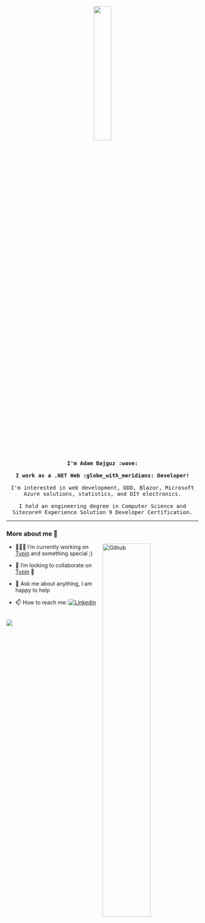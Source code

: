 
<p align="center">
  <img src="https://media.giphy.com/media/MeJgB3yMMwIaHmKD4z/giphy.gif" width="30%">
  <br><br>
  <samp>
    <b>I'm Adam Bajguz :wave:</b>
    <br><br>
    <b>I work as a .NET Web :globe_with_meridians: Developer!</b>
    <br><br>
    I'm interested in web development, DDD, Blazor, Microsoft Azure solutions, statistics, and DIY electronics.
    <br><br>
    I hold an engineering degree in Computer Science and Sitecore® Experience Solution 9 Developer Certification.
  </samp>
</p>


<hr>

### More about me :eyes:
<!--
**adambajguz/adambajguz** is a ✨ _special_ ✨ repository because its `README.md` (this file) appears on your GitHub profile.

Here are some ideas to get you started:

- 🔭 I’m currently working on ...
- 🌱 I’m currently learning ...
- 👯 I’m looking to collaborate on ...
- 🤔 I’m looking for help with ...
- 💬 Ask me about ...
- 📫 How to reach me: ...
- 😄 Pronouns: ...
- ⚡ Fun fact: ...
-->

<!-- Any image aligned to the right. Beware the width -->
<img width="50%" align="right" alt="Github" src="https://raw.githubusercontent.com/onimur/.github/master/.resources/git-header.svg" />

- 👨🏽‍💻 I’m currently working on [Typin](https://github.com/adambajguz/Typin) and something special ;)

- 👯 I’m looking to collaborate on [Typin](https://github.com/adambajguz/Typin) 🤝

- 💬 Ask me about anything, I am happy to help

- 📫 How to reach me: [![Linkedin](https://img.shields.io/badge/-LinkedIn-222222?style=flat-square&logo=Linkedin&logoColor=white&link=https://www.linkedin.com/in/adam-bajguz/)](https://www.linkedin.com/in/adam-bajguz/)

<p>
  <br>
  <img align="center" src="https://github-readme-stats.vercel.app/api?username=adambajguz&show_icons=true&hide_border=false&line_height=20&icon_color=1b93c9&show_owner=true"/>
</p>
